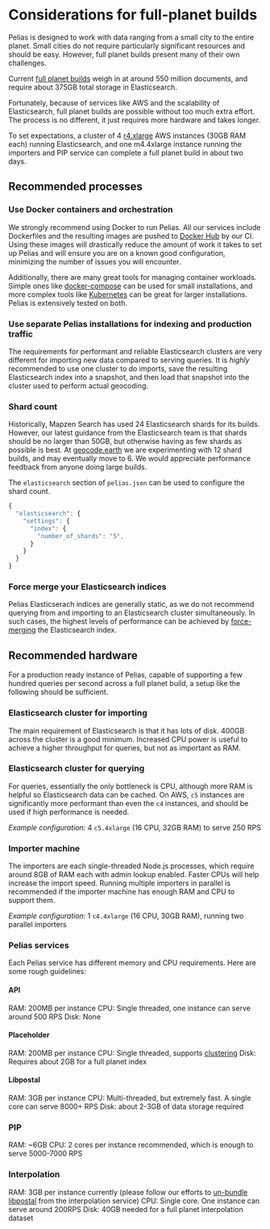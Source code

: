 # Considerations for full-planet builds

Pelias is designed to work with data ranging from a small city to the entire planet. Small cities do
not require particularly significant resources and should be easy. However, full planet builds
present many of their own challenges.

Current [full planet builds](https://pelias-dashboard.geocode.earth) weigh in at around 550 million
documents, and require about 375GB total storage in Elasticsearch.

Fortunately, because of services like AWS and the scalability of Elasticsearch, full planet builds
are possible without too much extra effort. The process is no different, it just requires more
hardware and takes longer.

To set expectations, a cluster of 4 [r4.xlarge](https://aws.amazon.com/ec2/instance-types/) AWS
instances (30GB RAM each) running Elasticsearch, and one m4.4xlarge instance running the importers
and PIP service can complete a full planet build in about two days.

## Recommended processes

### Use Docker containers and orchestration

We strongly recommend using Docker to run Pelias. All our services include Dockerfiles and the
resulting images are pushed to [Docker Hub](https://hub.docker.com/r/pelias/) by our CI. Using these
images will drastically reduce the amount of work it takes to set up Pelias and will ensure you are
on a known good configuration, minimizing the number of issues you will encounter.

Additionally, there are many great tools for managing container workloads. Simple ones like
[docker-compose](https://github.com/pelias/docker/) can be used for small installations, and more
complex tools like [Kubernetes](https://github.com/pelias/kubernetes) can be great for larger
installations. Pelias is extensively tested on both.

### Use separate Pelias installations for indexing and production traffic

The requirements for performant and reliable Elasticsearch clusters are very different for importing
new data compared to serving queries. It is _highly_ recommended to use one cluster to do imports,
save the resulting Elasticsearch index into a snapshot, and then load that snapshot into the cluster
used to perform actual geocoding.

### Shard count

Historically, Mapzen Search has used 24 Elasticsearch shards for its builds. However, our latest
guidance from the Elasticsearch team is that shards should be no larger than 50GB, but otherwise
having as few shards as possible is best. At [geocode.earth](https://geocode.earth) we are
experimenting with 12 shard builds, and may eventually move to 6. We would appreciate performance
feedback from anyone doing large builds.

The `elasticsearch` section of `pelias.json` can be used to configure the shard count.

```js
{
  "elasticsearch": {
    "settings": {
      "index": {
        "number_of_shards": "5",
      }
    }
  }
}
```

### Force merge your Elasticsearch indices

Pelias Elasticserach indices are generally static, as we do not recommend querying from and
importing to an Elasticsearch cluster simultaneously. In such cases, the highest levels of
performance can be achieved by [force-merging](https://www.elastic.co/guide/en/elasticsearch/reference/current/indices-forcemerge.html) the Elasticsearch index.

## Recommended hardware

For a production ready instance of Pelias, capable of supporting a few hundred queries per second
across a full planet build, a setup like the following should be sufficient.

### Elasticsearch cluster for importing

The main requirement of Elasticsearch is that it has lots of disk. 400GB across the
cluster is a good minimum. Increased CPU power is useful to achieve a higher throughput for queries,
but not as important as RAM.


### Elasticsearch cluster for querying

For queries, essentially the only bottleneck is CPU, although more RAM is helpful so Elasticsearch
data can be cached. On AWS, `c5` instances are significantly more performant than even the `c4`
instances, and should be used if high performance is needed.

_Example configuration:_ 4 `c5.4xlarge` (16 CPU, 32GB RAM) to serve 250 RPS

### Importer machine

The importers are each single-threaded Node.js processes, which require around 8GB of RAM
each with admin lookup enabled. Faster CPUs will help increase the import speed. Running multiple
importers in parallel is recommended if the importer machine has enough RAM and CPU to support them.

_Example configuration:_ 1 `c4.4xlarge` (16 CPU, 30GB RAM), running two parallel importers

### Pelias services

Each Pelias service has different memory and CPU requirements. Here are some rough guidelines:

#### API
RAM: 200MB per instance
CPU: Single threaded, one instance can serve around 500 RPS
Disk: None

#### Placeholder
RAM: 200MB per instance
CPU: Single threaded, supports [clustering](https://nodejs.org/api/cluster.html)
Disk: Requires about 2GB for a full planet index

#### Libpostal
RAM: 3GB per instance
CPU: Multi-threaded, but extremely fast. A single core can serve 8000+ RPS
Disk: about 2-3GB of data storage required

### PIP
RAM: ~6GB
CPU: 2 cores per instance recommended, which is enough to serve 5000-7000 RPS

### Interpolation
RAM: 3GB per instance currently (please follow our efforts to [un-bundle
libpostal](https://github.com/pelias/interpolation/issues/106) from the interpolation service)
CPU: Single core. One instance can serve around 200RPS
Disk: 40GB needed for a full planet interpolation dataset
